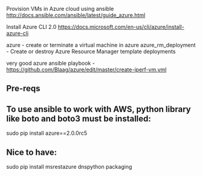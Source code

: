 Provision VMs in Azure cloud using ansible
http://docs.ansible.com/ansible/latest/guide_azure.html

Install Azure CLI 2.0
https://docs.microsoft.com/en-us/cli/azure/install-azure-cli

azure - create or terminate a virtual machine in azure
azure_rm_deployment - Create or destroy Azure Resource Manager template deployments



very good azure ansible playbook -
https://github.com/Blaag/azure/edit/master/create-iperf-vm.yml


Pre-reqs 
---------

To use ansible to work with AWS, python library like boto and boto3 must be installed:
-----
sudo pip install azure==2.0.0rc5


Nice to have:
-------------
sudo pip install msrestazure dnspython packaging

